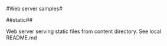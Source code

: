 #Web server samples#

##static##

Web server serving static files from content directory. See local README.md


